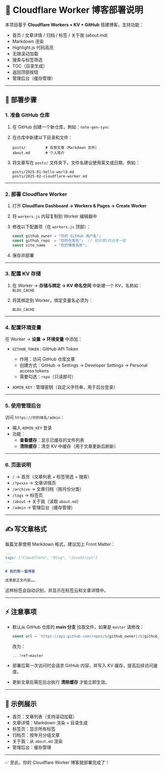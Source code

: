 # 📖 Cloudflare Worker 博客部署说明

本项目基于 **Cloudflare Workers + KV + GitHub** 搭建博客，支持功能：

- 首页 / 文章详情 / 归档 / 标签 / 关于我 (about.md)
- Markdown 渲染
- Highlight.js 代码高亮
- 无限滚动加载
- 搜索与标签筛选
- TOC（目录生成）
- 返回顶部按钮
- 管理后台（缓存管理）

---

## 🚀 部署步骤

### 1. 准备 GitHub 仓库

1. 在 GitHub 创建一个新仓库，例如：`note-gen-sync`  

2. 在仓库中新建以下目录和文件：

   ```
   posts/         # 存放文章（Markdown 文件）
   about.md       # 个人简介
   ```

3. 将文章写在 `posts/` 文件夹下，文件名建议使用英文或日期，例如：

   ```
   posts/2025-01-hello-world.md
   posts/2025-02-cloudflare-worker.md
   ```

---

### 2. 部署 Cloudflare Worker

1. 打开 **Cloudflare Dashboard → Workers & Pages → Create Worker**  

2. 将 `workers.js` 内容复制到 Worker 编辑器中  

3. 修改以下配置项（在 `workers.js` 顶部）：

   ```js
   const github_owner = "你的 GitHub 用户名";
   const github_repo  = "你的仓库名";  // 和步骤1的仓库一致
   const site_name    = "你的博客名称";
   ```

4. 保存并部署

---

### 3. 配置 KV 存储

1. 在 Worker → **存储与绑定 → KV 命名空间** 中新建一个 KV，名称如：`BLOG_CACHE`  

2. 将其绑定到 Worker，绑定变量名必须为：

   ```
   BLOG_CACHE
   ```

---

### 4. 配置环境变量

在 Worker → **设置 → 环境变量** 中添加：

- `GITHUB_TOKEN` : GitHub API Token  
  - 作用：访问 GitHub 仓库文章  
  - 创建方式：GitHub → Settings → Developer Settings → Personal access tokens  
  - 需要勾选：`repo`（只读即可）

- `ADMIN_KEY` : 管理密钥（自定义字符串，用于后台登录）

---

### 5. 使用管理后台

访问 `https://你的域名/admin`：

- 输入 `ADMIN_KEY` 登录  
- 功能：
  - **查看缓存**：显示已缓存的文件列表  
  - **清除缓存**：清空 KV 中缓存（用于文章更新后刷新）

---

### 6. 页面说明

- `/`       → 首页（文章列表 + 标签筛选 + 搜索）
- `/?p=xxx` → 文章详情页
- `/archive` → 文章归档（按月份分类）
- `/tags`   → 标签页
- `/about`  → 关于我（读取 `about.md`）
- `/admin`  → 管理后台（缓存管理）

---

## ✍ 写文章格式

每篇文章使用 Markdown 格式，建议加上 Front Matter：

```markdown
---
tags: ["Cloudflare", "Blog", "JavaScript"]
---

# 我的第一篇博客

这里是正文内容……
```

这样标签会自动识别，并显示在标签云和文章详情中。

---

## ⚡ 注意事项

- 默认从 GitHub 仓库的 **main 分支** 拉取文件，如果是 `master` 请修改：

  ```js
  const url = `https://api.github.com/repos/${github_owner}/${github_repo}/contents/${path}?ref=main`;
  ```

  改为：

  ```js
  ...?ref=master
  ```

- 部署后第一次访问时会请求 GitHub 内容，并写入 KV 缓存，提高后续访问速度。  

- 更新文章后需在后台执行 **清除缓存** 才能立即生效。

---

## 📌 示例展示

- 首页：文章列表（支持滚动加载）
- 文章详情：Markdown 渲染 + 目录生成
- 标签页：显示所有标签
- 归档页：按年月分组文章
- 关于我：从 `about.md` 渲染
- 管理后台：缓存管理

---

✅ 至此，你的 Cloudflare Worker 博客就部署完成了！

